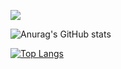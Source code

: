 ![](https://komarev.com/ghpvc/?username=your-github-username&color=green)

![Anurag's GitHub stats](https://github-readme-stats.vercel.app/api?username=redsnic&show_icons=true)

[![Top Langs](https://github-readme-stats.vercel.app/api/top-langs/?username=redsnic&layout=compact)](https://github.com/anuraghazra/github-readme-stats)

<!--
**redsnic/redsnic** is a ✨ _special_ ✨ repository because its `README.md` (this file) appears on your GitHub profile.

Here are some ideas to get you started:

- 🔭 I’m currently working on ...
- 🌱 I’m currently learning ...
- 👯 I’m looking to collaborate on ...
- 🤔 I’m looking for help with ...
- 💬 Ask me about ...
- 📫 How to reach me: ...
- 😄 Pronouns: ...
- ⚡ Fun fact: ...
-->
